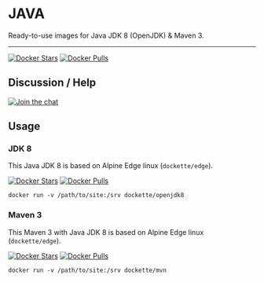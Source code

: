 # JAVA

Ready-to-use images for Java JDK 8 (OpenJDK) & Maven 3.

-----

[![Docker Stars](https://img.shields.io/docker/stars/dockette/java.svg?style=flat)](https://hub.docker.com/r/dockette/java/)
[![Docker Pulls](https://img.shields.io/docker/pulls/dockette/java.svg?style=flat)](https://hub.docker.com/r/dockette/java/)

## Discussion / Help

[![Join the chat](https://img.shields.io/gitter/room/dockette/dockette.svg?style=flat-square)](https://gitter.im/contributte/contributte?utm_source=badge&utm_medium=badge&utm_campaign=pr-badge&utm_content=badge)

## Usage

### JDK 8

This Java JDK 8 is based on Alpine Edge linux (`dockette/edge`).

[![Docker Stars](https://img.shields.io/docker/stars/dockette/openjdk8.svg?style=flat)](https://hub.docker.com/r/dockette/openjdk8/)
[![Docker Pulls](https://img.shields.io/docker/pulls/dockette/openjdk8.svg?style=flat)](https://hub.docker.com/r/dockette/openjdk8/)

```
docker run -v /path/to/site:/srv dockette/openjdk8
```

### Maven 3 

This Maven 3 with Java JDK 8 is based on Alpine Edge linux (`dockette/edge`).

[![Docker Stars](https://img.shields.io/docker/stars/dockette/mvn.svg?style=flat)](https://hub.docker.com/r/dockette/mvn/)
[![Docker Pulls](https://img.shields.io/docker/pulls/dockette/mvn.svg?style=flat)](https://hub.docker.com/r/dockette/mvn/)

```
docker run -v /path/to/site:/srv dockette/mvn
```
